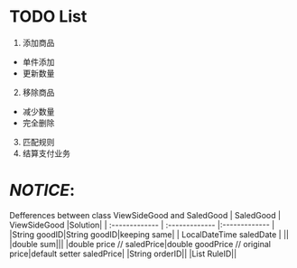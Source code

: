 # TODO List
1. 添加商品
  - 单件添加
  - 更新数量
2. 移除商品
  - 减少数量
  - 完全删除
3. 匹配规则
4. 结算支付业务


# ***NOTICE***:
Defferences between class ViewSideGood and SaledGood
| SaledGood | ViewSideGood     |Solution|
| :------------- | :------------- |:------------- |
|String goodID|String goodID|keeping same|
|  LocalDateTime saledDate     |      ||
|double sum|||
|double price // saledPrice|double goodPrice // original price|default setter saledPrice|
|String orderID||
|List<String> RuleID||
